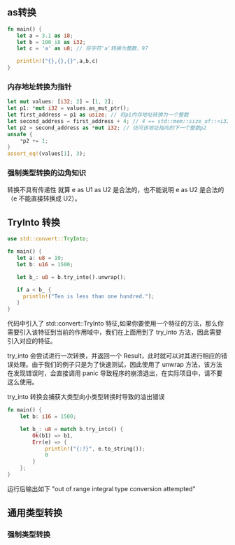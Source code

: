## as转换

```Rust
fn main() {
   let a = 3.1 as i8;
   let b = 100_i8 as i32;
   let c = 'a' as u8; // 将字符'a'转换为整数，97

   println!("{},{},{}",a,b,c)
}
```
### 内存地址转换为指针
```Rust
let mut values: [i32; 2] = [1, 2];
let p1: *mut i32 = values.as_mut_ptr();
let first_address = p1 as usize; // 将p1内存地址转换为一个整数
let second_address = first_address + 4; // 4 == std::mem::size_of::<i32>()，i32类型占用4个字节，因此将内存地址 + 4
let p2 = second_address as *mut i32; // 访问该地址指向的下一个整数p2
unsafe {
    *p2 += 1;
}
assert_eq!(values[1], 3);
```
### 强制类型转换的边角知识
转换不具有传递性 就算 e as U1 as U2 是合法的，也不能说明 e as U2 是合法的（e 不能直接转换成 U2）。

## TryInto 转换

```Rust
use std::convert::TryInto;

fn main() {
   let a: u8 = 10;
   let b: u16 = 1500;

   let b_: u8 = b.try_into().unwrap();

   if a < b_ {
     println!("Ten is less than one hundred.");
   }
}
```
代码中引入了 std::convert::TryInto 特征,如果你要使用一个特征的方法，那么你需要引入该特征到当前的作用域中，我们在上面用到了 try_into 方法，因此需要引入对应的特征。


try_into 会尝试进行一次转换，并返回一个 Result，此时就可以对其进行相应的错误处理。由于我们的例子只是为了快速测试，因此使用了 unwrap 方法，该方法在发现错误时，会直接调用 panic 导致程序的崩溃退出，在实际项目中，请不要这么使用。

try_into 转换会捕获大类型向小类型转换时导致的溢出错误

```Rust
fn main() {
    let b: i16 = 1500;

    let b_: u8 = match b.try_into() {
        Ok(b1) => b1,
        Err(e) => {
            println!("{:?}", e.to_string());
            0
        }
    };
}
```
运行后输出如下 "out of range integral type conversion attempted"

## 通用类型转换

### 强制类型转换
